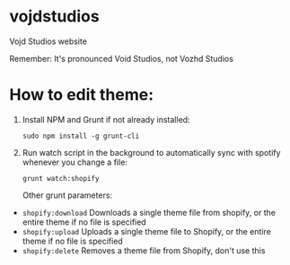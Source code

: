 vojdstudios
===========

Vojd Studios website

Remember: It's pronounced Void Studios, not Vozhd Studios

How to edit theme:
=================

1. Install NPM and Grunt if not already installed:

	``` shell
	sudo npm install -g grunt-cli
	```
	
2. Run watch script in the background to automatically sync with spotify whenever you change a file:
 
	```shell
	grunt watch:shopify
	```
	
	Other grunt parameters:
	
- `shopify:download`	Downloads a single theme file from shopify, or the entire theme if no file is specified
- `shopify:upload`		Uploads a single theme file to Shopify, or the entire theme if no file is specified
- `shopify:delete`		Removes a theme file from Shopify, don't use this
